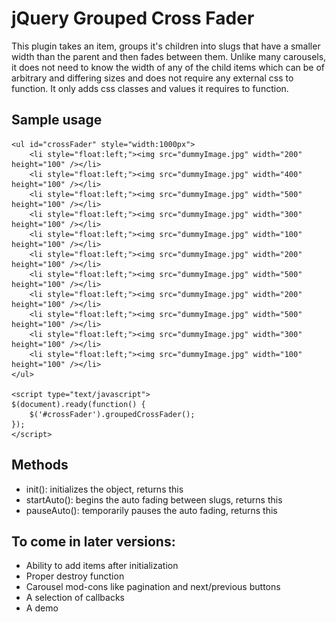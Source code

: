 jQuery Grouped Cross Fader
==========================

This plugin takes an item, groups it's children into slugs that have a smaller 
width than the parent and then fades between them. Unlike many carousels, it 
does not need to know the width of any of the child items which can be of 
arbitrary and differing sizes and does not require any external css to function. 
It only adds css classes and values it requires to function.

Sample usage
------------

    <ul id="crossFader" style="width:1000px">
        <li style="float:left;"><img src="dummyImage.jpg" width="200" height="100" /></li>
        <li style="float:left;"><img src="dummyImage.jpg" width="400" height="100" /></li>
        <li style="float:left;"><img src="dummyImage.jpg" width="500" height="100" /></li>
        <li style="float:left;"><img src="dummyImage.jpg" width="300" height="100" /></li>
        <li style="float:left;"><img src="dummyImage.jpg" width="100" height="100" /></li>
        <li style="float:left;"><img src="dummyImage.jpg" width="200" height="100" /></li>
        <li style="float:left;"><img src="dummyImage.jpg" width="500" height="100" /></li>
        <li style="float:left;"><img src="dummyImage.jpg" width="200" height="100" /></li>
        <li style="float:left;"><img src="dummyImage.jpg" width="500" height="100" /></li>
        <li style="float:left;"><img src="dummyImage.jpg" width="300" height="100" /></li>
        <li style="float:left;"><img src="dummyImage.jpg" width="100" height="100" /></li>
    </ul>
    
    <script type="text/javascript">
    $(document).ready(function() { 
        $('#crossFader').groupedCrossFader();
    });
    </script>

Methods
-------

* init(): initializes the object, returns this
* startAuto(): begins the auto fading between slugs, returns this
* pauseAuto(): temporarily pauses the auto fading, returns this

To come in later versions:
--------------------------

* Ability to add items after initialization
* Proper destroy function
* Carousel mod-cons like pagination and next/previous buttons
* A selection of callbacks
* A demo